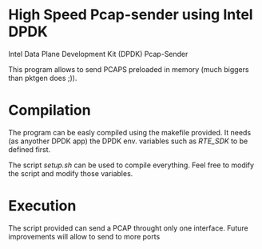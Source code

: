 High Speed Pcap-sender using Intel DPDK
=================

Intel Data Plane Development Kit (DPDK) Pcap-Sender

This program allows to send PCAPS preloaded in memory (much biggers than pktgen does ;)).


Compilation
=================
The program can be easly compiled using the makefile provided.
It needs (as anyother DPDK app) the DPDK env. variables such as *RTE_SDK* to be defined first.

The script *setup.sh* can be used to compile everything. Feel free to modify the script and modify those variables.


Execution
=================
The script provided can send a PCAP throught only one interface. Future improvements will allow to send to more ports
